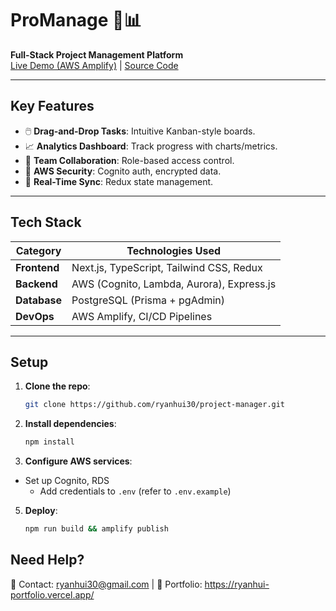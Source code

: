 # ProManage 🚀📊  
**Full-Stack Project Management Platform**  
[Live Demo (AWS Amplify)](https://main.d1pqkryapw8kiy.amplifyapp.com/) | [Source Code](https://github.com/ryanhui30/portfolio-3d)

---

## **Key Features**  
- 🖱️ **Drag-and-Drop Tasks**: Intuitive Kanban-style boards.  
- 📈 **Analytics Dashboard**: Track progress with charts/metrics.  
- 👥 **Team Collaboration**: Role-based access control.  
- 🔐 **AWS Security**: Cognito auth, encrypted data.  
- 🔄 **Real-Time Sync**: Redux state management.  

---

## **Tech Stack**  
| Category       | Technologies Used                          |
|----------------|-------------------------------------------|
| **Frontend**   | Next.js, TypeScript, Tailwind CSS, Redux  |
| **Backend**    | AWS (Cognito, Lambda, Aurora), Express.js |
| **Database**   | PostgreSQL (Prisma + pgAdmin)             |
| **DevOps**     | AWS Amplify, CI/CD Pipelines              |

---

## **Setup**  
1. **Clone the repo**:  
   ```bash
   git clone https://github.com/ryanhui30/project-manager.git

2. **Install dependencies**:
   ```bash
   npm install

3. **Configure AWS services**:
- Set up Cognito, RDS
   - Add credentials to `.env` (refer to `.env.example`)

5. **Deploy**:
   ```bash
   npm run build && amplify publish

## **Need Help**?
📩 Contact: ryanhui30@gmail.com | 🔗 Portfolio: https://ryanhui-portfolio.vercel.app/


